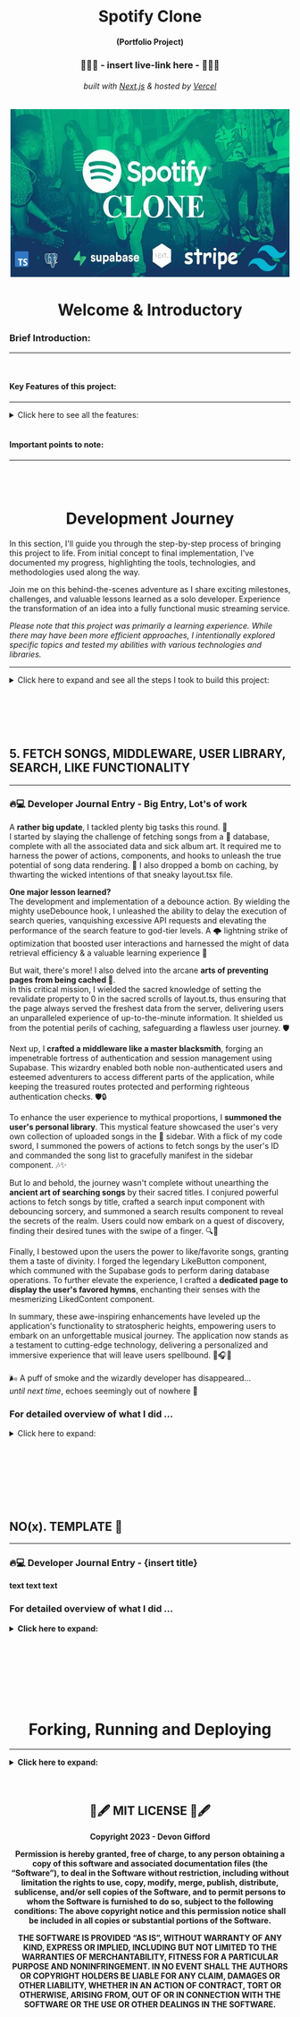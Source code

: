 <!-- Introduction Text -->
<div align="center">
    <h1>Spotify Clone</h1>
    <h4>(Portfolio Project)<h4>
    <h3> 🎯🎯🎯 - insert live-link here -  🎯🎯🎯 </h3>
        <h6>
            built with <a href="https://nextjs.org">Next.js</a> &
            hosted by <a href="https://vercel.com/">Vercel</a> 
        </h6>
</div>

<!-- Logo -->
<p align='center'>
    <img src="public/assets/.github/SpotifyClone.webp" alt="Demo" title="DemoImage" width="500" height="300">
</p>


<!-- Tech Used in this Project
<p align='center'>
    <a href="https://skillicons.dev">
        <img src="https://skillicons.dev/icons?i=ts,tailwind,nextjs,vercel,github,vscode" />
    </a>
</p>
<hr> -->


<!-- -------------------------------------------------------------------------- -->

<h1 align='center'> Welcome & Introductory </h1>

<!-- -------------------------------------------------------------------------- -->



### Brief Introduction:
<!-- -------------------------------------------------------------------------- -->
<hr/>

<!-- Welcome to my Ecommerce Project Repository, a portfolio project of mine!

This project serves as a personal learning experience, allowing me to test my abilities in seeing a project through from start to finish. Rather than replicating existing stores, the focus is on developing robust business logic and integrating various technologies.

My goal was to fully immerse myself in building an ecommerce application, exploring different topics and honing my implementation and integration skills. While efficiency could have been prioritized, the main objective was to gain comprehensive knowledge. -->
<br>



#### Key Features of this project:
<!-- -------------------------------------------------------------------------- -->
<hr>

<!-- Small container -->
<details>
<summary> Click here to see all the features: </summary>
<br/>


<div>
    <ul>
        <li> Song upload
        <li> Stripe integration
        <li> Tailwind design for sleek UI
        <li> Tailwind animations and transition effects
        <li> Full responsiveness for all devices
        <li> Credential authentication with Supabase
        <li> Github authentication integration
        <li> File and image upload using Supabase storage
        <li> Client form validation and handling using react-hook-form
        <li> Server error handling with react-toast
        <li> Play song audio
        <li> Favorites system
        <li> Playlists / Liked songs system
        <li> Advanced Player component
        <li> Stripe recurring payment integration
        <li> Using POST, GET, and DELETE routes in route handlers (app/api)
        <li> Fetch data with server React components by directly accessing the database (without api)
        <li> Handling relations between Server and Child components in a real-time environment
        <li> Cancelling Stripe subscriptions
    </ul> 
</div>

<!-- CLOSING DIV -->
</details>
<br/>


#### Important points to note:
<!-- -------------------------------------------------------------------------- -->
<hr>



<!-- <li> The project places less emphasis on creating visually stunning designs. Instead, it prioritizes building and refining business logic, implementing functionality, and exploring diverse technologies.
<br><br>
<li> The user interface and design maintain a minimalistic and functional approach, allowing a greater focus on learning and development.
<br><br>
<li> This project doesn't aim to create a real store with actual products. Instead, the focus is on building business logic and refining development skills, simulating real-world scenarios and mirroring professional work environments.
<br><br>
You can see all tickets created & closed here  :   <a href="https://github.com/DevonGifford/Ecommerce_Showcase/issues?q=is%3Aissue+is%3Aclosed">Closed Tickets ✅</a> -->

<br><br>



<!-- -------------------------------------------------------------------------- -->

<h1 align='center'> Development Journey</h1>

<!-- -------------------------------------------------------------------------- -->

In this section, I'll guide you through the step-by-step process of bringing this project to life. From initial concept to final implementation, I've documented my progress, highlighting the tools, technologies, and methodologies used along the way.

Join me on this behind-the-scenes adventure as I share exciting milestones, challenges, and valuable lessons learned as a solo developer. Experience the transformation of an idea into a fully functional music streaming service.

<em>Please note that this project was primarily a learning experience. While there may have been more efficient approaches, I intentionally explored specific topics and tested my abilities with various technologies and libraries.</em>
<br>
<hr>

<!-- -------------------------------------------------------------------------- -->
<!-- DEV JOURNEY CONTAINER OPEN -->
<details>
<summary>  Click here to expand and see all the steps I took to build this project: </summary>
<br/><br/>

<!-- -------------------------------------------------------------------------- -->




## 1. PROJECT SETUP & SCAFFOLDING
<!-- -------------------------------------------------------------------------- -->
<hr>

### 🔥💻 Developer Journal Entry - Project Setup 👷‍♂️

 I've been making great progress with the project setup, design, and code implementation. 🚀 <br>
 I set up Git like a pro and got Next.js fired up with all the necessary dependencies. 💪

I've been all about that <strong>mobile-first mindset</strong>, diving deep into the Spotify home page vibes to gather inspiration. 🎧 <br>
Identifying those key components and design elements to replicate has been a game-changer, keeping things smooth and steady. 🎯

<strong>Styling and design?</strong> <br>Already on another level! I've unleashed my creativity with tailwind-merge and reusable components. They're like secret weapons, making the code look sharp and clean, perfect to match Spotify's sleek aesthetics.🔥

<strong>One major lesson I've learned?</strong> <br>Mastering the art of server-side and client-side components. I've been blending them seamlessly, getting the best of both worlds. 🌐

Now that I've built this solid foundation, the Spotify clone project is ready to soar to new heights. 🚀 

That's a wrap on the initial phase of my developer journal for the Spotify clone project. Stay tuned for more exciting updates as I continue on this music streaming adventure. You don't want to miss it! ✌🔥
<em>🎵 EDM beats fades away into the distance...</em>

### For detailed overview of what I did ...


<!-- SECTION container open -->
<details>
<summary> Click here to expand: </summary>
<br>

### PROJECT SETUP
<hr/>

<details>
<summary> Click here to expand: </summary>
<br/><br/>


#### Git Repository Setup
- Created a new Git repository to track project changes.

#### Next.js Project Setup
- Set up a new Next.js project to build the Spotify clone.
- Initialized the project with necessary dependencies and scripts.

##### Boilerplate Code Removal
- Removed unnecessary boilerplate code generated by Next.js.

##### Troubleshooting Errors
- Troubleshooted and resolved errors related to missing modules:

    ```
    ❌Error:
    'next' is not recognized as an internal or external command

    🤔Cause:
    Next.js package is not installed globally or is not accessible from the current working directory.
    
    ✅SOLUTION:
    npm install next
    ```
  
    ```
    ❌Error: 
    Cannot find module 'autoprefixer'
    
    🤔Cause:  
    not accessible from the current working directory.

    ✅SOLUTION:
    npm install autoprefixer
    ```

    ```
    ❌Error: Cannot find module 'tailwindcss'

    🤔Cause:  
    dependency is not installed
    
    ✅SOLUTION:
    npm install tailwindcss
    
    Verify package is in package.json
    npm install autoprefixer --save

    ```

<!--  container closed -->
</details>
<br/>


### Project Design and Styling
<hr/>

<details>
<summary> Click here to expand: </summary>
<br/><br/>


#### Mobile-First Mindset
- Decided to develop the Spotify clone with a mobile-first approach to ensure optimal user experience across devices.

##### Spotify Home Page Analysis
- Analyzed the layout and design of the Spotify home page on both desktop and mobile views.
- Identified key components and visual elements to replicate in the clone.

##### Global CSS Setup
- Created a `globals.css` file to define global styles and replicate Spotify colors and fonts.

##### General Overlay Setup
- Updated the `layout.tsx` file to include a general overlay structure.
- Created a Sidebar component to be visible only on larger screens.
- Utilized the `tailwind-merge` library to achieve custom styling for the sidebar.
- Implemented the main content section with a dynamic sidebar and library component.

<!--  container closed -->
</details>
<br/>

### Code and Libraries
<hr/>

<details>
<summary> Click here to expand: </summary>
<br/><br/>


##### Technologies Used
- Utilized functional components for development.
- Leveraged `next/link` for client-side navigation.
- Employed `next/navigation` package for hooks like `usePathname` and `useRouter`.
- Utilized React library features such as `forwardRef` and `useMemo`.

##### Server and Client Components
- Implemented a mix of server-side and client-side components.
- Used `use client;` to differentiate between server and client rendering.

<!--  container closed -->
</details>
<br/><br/>


### Different Components created
<hr>
<!-- container open -->

<em>If you want a brief description of the different components I have created and what they do ... </em>

<details>
<summary> Click here to expand: </summary>
<br/><br/>

#### layout.tsx File

The `layout.tsx` file defines the root layout for the Spotify clone project. 
It imports the Google Fonts library (`next/font/google`) to set the font for the entire application. 
The `globals.css` file is also imported to apply global styles.

The `RootLayout` component is the main layout wrapper, which sets the document language to English (`en`). It applies the imported font class to the `body` element. The `Sidebar` component is rendered as a sidebar navigation container, and the `children` components are passed as its content.

This layout structure ensures consistent styling and provides a common structure for all pages in the Spotify clone project.

<br/>

#### page.tsx File

The `page.tsx` file represents the main page of the Spotify clone. It includes the `Header` component, which displays a welcome message and a list of recently liked songs. The file also contains a section for displaying the newest songs, which is currently commented out and not implemented.

<br/>

#### Sidebar Component

The `Sidebar` component renders the sidebar section of the Spotify clone, displaying navigation items and a library section. It provides easy navigation and access to the library for a seamless user experience.
<br/>

#### SidebarItem Component

The `SidebarItem` component represents an individual navigation item in the sidebar. It displays an icon and label, and provides a clickable link to navigate to a specific page. It also highlights the active item based on the current URL.
<br/>

#### Box Component

The `Box` component is a wrapper that provides a styled container for its children. It applies a background color, rounded corners, and adjusts its height to fit the content. Additional custom styling can be applied by providing a `className` prop.
<br/>

#### Button Component

The `Button` component renders a styled button element. It has various features such as customizable styles, support for different button types, and handling of disabled state. The button can be used for triggering actions or submitting forms.
<br/>

#### Header Component

The `Header` component represents the header section of the Spotify clone. It includes buttons for navigating back and forward, a home button, a search button, and login/sign-up buttons. The component adapts its rendering based on the screen size to provide a responsive user experience.
<br/>

#### ListItem Component

The `ListItem` component represents an individual item in the liked songs section of the Spotify clone. It displays an image, the name of the song, and a play button. Clicking on the component triggers a navigation to the specified `href`. The component also includes handling for user authentication in future updates.
<br/>

#### Library Component

The `Library` component represents the user's library in the Spotify clone. It displays a heading "Your Library" with a playlist icon. The component also includes a "plus" icon for adding new songs to the library. The list of songs will be dynamically rendered in the commented section that is currently not implemented.


<!--  container closed -->
</details>
<br/>




<!-- SECTION container closed -->
</details>
<br/><br/>
<!-- -------------------------------------------------------------------------- -->




## 2. SUPABASE & DATABASE SETUP & CREATING PROVIDERS
<hr>

### 🔥💻 Developer Journal Entry - Supabase & Database Setup 🚀

In this developer journal entry, I totally rocked the Supabase setup and nailed the configuration of the database for Stripe integration and song storage 🎵🔒. I am really impressed with how Supabase made the whole process user-friendly, what a difference good documentation does <em>(better than Firebase IMO 🤫)</em>. I got those public and private keys locked and loaded, ready for action 🔑.

But wait, there's more! I <strong>flexed my database skills</strong> by manually setting up the "liked_songs" and "songs" databases like a true database wizard ✨🎩. And of course, I had to add some extra 🔒RLS (Row-Level Security) policies to keep things secure and locked down. </br> To take it up another notch, I <strong>created buckets</strong> to store songs and images, and added rules and policies to ensure only the right types of files can enter the party 🎧📸. Security on point! 🛡️ <br/>
But hold up, there's a plot twist! I also <strong>whipped up some 🔥 types</strong> in the "types.ts" file using Supabase CLI. This brought a whole new level of type safety to the project, keeping everything solid and error-free 💪.

<strong>One major lesson I've learned?</strong> <br/> Hooks in Next.js! 🎣 I dived into the ocean of hooks and discovered their true potential. I unveiled the power of hooks by creating custom hooks like "useUser." These hooks opened up a world of possibilities and allowed me to harness the power of Supabase authentication and session management effortlessly. It was like wielding a magic wand in the realm of user-related data and authentication state! 🪄✨

I encapsulated user-related data and authentication state, granting the entire application access to the enchanting powers of the "useUser" hook. Brace yourself, Next.js, as I cast more custom hooks into this Spotify clone! 🪄🎣🎮🌟

In conclusion, this developer journal entry has taken us on a journey of Supabase setup, database magic, type sorcery, and provider mastery. We've built a rock-solid foundation for a secure and feature-packed application powered by Supabase. Apologies for all the fish/sea puns - power of custom hooks got me hooked. 🎣😅  

Stay tuned for the next thrilling chapter! 🚀🔒💪

### For detailed overview of what I did ...


<!-- -------------------------------------------------------------------------- -->
<!-- SECTION container open -->
<details>
<summary> Click here to expand: </summary>
<br>
<!-- -------------------------------------------------------------------------- -->

### Seting Up SuperBase and DataBase
<hr>
<!-- container open -->
<details>
<summary> Click here to expand: </summary>
<br>

#### created superbase account 
really impresse with this 
far more user friendly than firebase 

- got the public, private keys


#### setup database for stripe
- supabase has a greate feature to help you write a script to create the perfect database for stripe


#### setup database for songs
manually set up the database's for
- `liked_songs` 
- `songs`


#### created RLS policies for the databases

#### For the `song` database:
-  Enabled read access for all users
-  Enabled insert access for authenticated users only
  
```
CREATE POLICY "Enable insert for authenticated users only" ON "public"."songs"
AS PERMISSIVE FOR INSERT
TO authenticated

WITH CHECK (true)
```

#### For the `liked_songs` database:
- Enabled read access for all users

```
CREATE POLICY "Enable read access for all users" ON "public"."liked_songs"
AS PERMISSIVE FOR SELECT
TO public
USING (true)
```
- Enabled read access for all users
```
CREATE POLICY "policy_name"
ON public.liked_songs
FOR INSERT 
TO authenticated 
WITH CHECK (true);
```
- Enable delete for users based on user_id
```
CREATE POLICY "policy_name"
ON public.liked_songs
FOR DELETE USING (
  auth.uid() = user_id
);
```


#### created buckets to store songs & images
- creating rules to restrict to only certain type of files
- creating policies to protect the buckets


#### Creating types for SupaBase

[Generating types using Supabase CLI documentation](https://supabase.com/docs/guides/api/rest/generating-types)


```npm i supabase@">=1.8.1" --save-dev```

- generating a login key

- loggin in via CLI

- Then running the following to generate `types_db.ts` 

```
npx supabase gen types typescript --project-id INSERT_PROJ_ID_HERE --schema public > types_db.ts
```

This created a `typed_db.ts` file in the project and that will help alot with type saftey 



<!-- container closed -->
</details>
<br/><br/>




### Creating Providers for Auth & SupaBase
<hr>
<!-- container open -->
<details>
<summary> Click here to expand: </summary>
<br>

#### created Supabase Provider

-  created providers folder, this will come in handy later for variouse reasons
-  created `SupabaseProvider.tsx`

Documentation: 

[createClientComponentClient](https://supabase.com/docs/guides/auth/auth-helpers/nextjs)

```
configures Supabase Auth to store the user's session in a cookie, rather than localStorage. This makes it available across the client and server of the App Router - Client Components, Server Components, Server Actions, Route Handlers and Middleware. The session is automatically sent along with any requests to Supabase.
```

[SessionContextProvider](https://supabase.com/docs/guides/auth/auth-helpers/nextjs-pages)

```
This submodule provides convenience helpers for implementing user authentication in Next.js applications using the pages directory.
```

The SupabaseProvider.tsx component is responsible for setting up the Supabase client and providing it to the application. It uses the createClientComponentClient function from the @supabase/auth-helpers-nextjs package to create the Supabase client instance. The component wraps the application's children with the SessionContextProvider from the @supabase/auth-helpers-react package, passing the Supabase client as a prop. This allows the application to access the Supabase client and manage user authentication and session state throughout the application.

#### created types.tsx 

To assist with the useUser hooks I am going to create a type file, called `types.ts` in the root of the application 

The types.tsx file contains a collection of TypeScript interfaces that define the data structures used in the project. These interfaces represent various entities such as songs, products, prices, customers, user details, product with price, and subscriptions. They provide a structured way to define and work with these data types, making it easier to handle and manage data throughout the application. The file serves as a central location for defining and importing these interfaces, ensuring consistent and type-safe data usage across the project.

##### in the layout.tsx

Now we can wrap the `<Sidebar>` & `{children}` with the newly created `SupaBaseProvider`

This is how we give our application access to client-superbase


#### Created useUser Hook

- created hooks folder, I will have to create many hooks 
- created `useUser.tsx`

The `useUser.tsx` file contains a custom hook (`useUser`) and a context provider `MyUserContextProvider` for managing user-related data and authentication state.

The `MyUserContextProvider` component sets up the user context using the `createContext` function from React. 

It retrieves the user session, loading status, and Supabase client using the `useSessionContext` and `useSupaUser` hooks from the `@supabase/auth-helpers-react package`.
It also defines state variables for user details and subscription information.

The component uses `useEffect` to fetch the user details and subscription data from the Supabase database. It makes use of the Supabase client to perform the necessary queries and updates the corresponding state variables accordingly.

The useUser hook allows components to access the user context and retrieve the user-related data. It throws an error if used outside the `MyUserContextProvider` context.

Overall, these components provide a convenient way to manage user authentication and retrieve user details and subscription information in a Supabase-powered application.

#### Created userProvider

- created in the providers folder
- used this in the `layout.tsx` and wrapped around the `<Sidebar>` & `{children}`

The purpose of the `UserProvider` component is to provide the user context to its child components, allowing them to access user-related data and authentication state through the useUser hook.<br>
By using the `UserProvider` component in the application's component hierarchy (`layout.tsx`), the child components can benefit from the user context and utilize the user-related functionality provided by the useUser hook.

The UserProvider.tsx file exports a component called `UserProvider` that wraps the `MyUserContextProvider` from the useUser hook. It sets up the user context and provides it to the child components.<br>
The `UserProvider` component takes in a children prop, which represents the child components that will be wrapped within the user context. It renders the `MyUserContextProvider` component and passes the children prop as its children.

<!-- container closed -->
</details>
<br/><br/>

<!-- -------------------------------------------------------------------------- -->
<!-- SECTION container closed -->
</details>
<br/><br/>
<!-- -------------------------------------------------------------------------- -->



## 3. AUTHENTICATION MODAL & FUNCTIONALITY
<hr>

### 🔥💻 Developer Journal Entry - Authentication modal & Functionality 

In this epic developer journal entry, I unleashed a plethora of new features, taking this project to new heights of user delight! 🚀💥

First and foremost, I dropped a 🔥 <strong>authentication modal functionality bomb</strong>, empowering users to effortlessly log in, log out, create accounts, reset passwords, and even receive magical links for instant access.
This turbocharges the user experience and fortifies the app's security like a fortress! 🔒🏰
<br>
To supercharge the authentication process, I harnessed the power of Supabase and its stunning authentication UI, enabling users to sign in with a single click using their GitHub credentials! 
<br>
Talk about <strong>seamless user registration</strong> and <strong>rock-solid trustworthiness!</strong> ⚡💪

Not stopping there, I summoned the mystical powers of Radix UI components, infusing the Spotify clone with an otherworldly interface that's both visually <strong>stunning and effortlessly accessible</strong>. With Radix UI's flexible and modular components, I molded a design system that's as adaptable as a shape-shifting ninja, ready to conquer any design challenge that comes its way! 🐱‍👤✨

But wait, there's more! I harnessed the enchanting spells of the react-hot-toast library, conjuring up mesmerizing and customizable notifications. With these sublime toast notifications, I'm able to deliver important messages to users with style and grace, like a magical messenger from the digital realms! 🧙‍♂️🌟

In conclusion, these new features have transformed the Spotify clone into an absolute legend of an application! The authentication modal, Supabase integration, Radix UI components, and toast notifications have combined forces to create an unrivaled user experience that will leave users in awe and begging for an encore! 🎶🔥 

With these mystical enhancements, the Spotify clone is now primed to deliver an epic music streaming experience that will rock users' worlds like a legendary stadium concert! 🎸🔥

### For detailed overview of what I did ...

<!-- -------------------------------------------------------------------------- -->
<!-- SECTION container open -->
<details>
<summary> Click here to expand: </summary>
<br>
<!-- -------------------------------------------------------------------------- -->



### Goals accomplished:
<hr>
<!-- container open -->
<details>
<summary> Click here to expand: </summary>
<br>

During this development phase, I successfully implemented the following user authentication functionalities:

- Login and logout capabilities
- Account creation
- Password reset functionality
- Magic link sending feature

<!-- container closed -->
</details>
<br/><br/>

### Deatailed look at all the steps I took: 
<hr>
<!-- container open -->
<details>
<summary> Click here to expand: </summary>
<br>

#### 1.  Creating `ModalProvider` Skeleton

<!-- container open -->
<details>
<summary> Click here to expand: </summary>
<br>

    1.  using the `"use cilent;"`
    2.  using a useEffect trick so that we dont have rehydration issues in server components  
    3.  placing above `<Sidebar>` & `{children}` - selfclosing 

<!-- small section closed -->
</details>
<br/><br/>

#### 2.  Creating `Modal.tsx` component using Radix-ui Library 

<!-- container open -->
<details>
<summary> Click here to expand: </summary>
<br>
   
<strong>What is radix?</strong>

[Radix](https://www.radix-ui.com/)
>An open-source UI component library for building high-quality, accessible design systems and web apps.<br>Low-level UI component library with a focus on accessibility, customization and developer experience. You can use these components either as the base layer of your design system, or adopt them incrementally. <br>Each primitive can be installed individually so you can adopt them incrementally.

1.  created the skeleton

2.  In this project, specifcally the newly created `Modal.tsx` I will be using:

    ```npm install @radix-ui/react-dialog```
    and importing everything using 
    ```import * as Dialog from "@radix-ui/react-dialog"```

3.  I defined the interface for the ModalProps, specifying the prop types required for the Modal component.

4.  I created the Modal functional component, accepting the props passed to it

5.  Inside the component, I wrapped the content with the `Dialog.Root` component, providing the open and onOpenChange props to control the visibility of the modal.

6.  Within the `Dialog.Root`, I used `Dialog.Portal` to render the modal content as a sibling of the root of the React tree, ensuring it overlayed the other elements.

7.  I structured the modal content using `Dialog.Content`,` Dialog.Title`, `Dialog.Description`, and any additional child components passed to the Modal component.

8.  I added the close button using `Dialog.Close` and a button element, providing the necessary styles and an aria-label for accessibility

9. Obviously in the `ModalProvider` I am using some dummy information 
    ```
    <Modal
      title="Test Modal"    
      description='Test Description'
      isOpen
      onChange={() => {}}
    >
        This is where the children will be rendered
    </Modal>
    ```

<!-- small section closed -->
</details>
<br/><br/>

#### 3.  Creating new `useAuthModal.ts` hook with Zustand library 

<!-- container open -->
<details>
<summary> Click here to expand: </summary>
<br>

<strong>What is zustand?</strong>

[Zustand](https://docs.pmnd.rs/zustand/getting-started/introduction)
>A small, fast, and scalable bearbones state management solution. Zustand has a comfy API based on hooks. It isn't boilerplatey or opinionated, but has enough convention to be explicit and flux-like.<br><br>Zustand is perfect for this little project, obviously the real spotfiy uses Redux however I have already spent a fair amount of time using redux and would like to learn about this super light weight state management tool. <br><br>  Beyond that reason Zustand is great for; Simplicity and Ease of Use, Performance & Bundle size, Simpler to setup and configure.

leveraged Zustand to create a custom store for managing the state of the AuthModal component. The store effectively handled the modal's visibility and provided functions to control its opening and closing. By exporting the `useAuthModal` hook, other components could effortlessly tap into the store's state and actions.

1.  I imported the create function from the zustand library. This allowed me to create a custom store with state and actions.
```
npm i zustand
```

1.  Created the `interface AuthModalStore` to shape the state of the store. It included a boolean property isOpen to track the visibility of the modal and two functions `onOpen` and `onClose` to control its opening and closing.

2.  I used the `create` function to create the `useAuthModal` hook. 
Within the callback function passed to create, I defined the initial state and actions for the store. 
Set the initial value of isOpen to false and implemented the onOpen and onClose functions to update the state accordingly.

3.  Lastly, I exported the `useAuthModal` hook, allowing other components to import and utilize it to access the state and actions defined in the store.

4.  Finally updated the `ModalProvider`, where I was using dummy data and replaced it with this new `useAuthModal`

5.  Now that the skeleton is complete, we can add some actual funcitonality, first I installed the relvant packages to link to my supabase 
    1. ```npm i @supabase/auth-ui-react```
    2. ```npm i @supabase/auth-ui-shared```

6.  Following the [supabase documentation](https://supabase.com/docs) I created some constants:

    ```
    const router = useRouter();
    const { session } = useSessionContext();
    const supabaseClient = useSupabaseClient();
    ```ts
    - obviously have the relevant imports for functionality 
    - now I can create the supabase `<auth>`

7. Created and styled the supabase auth
   - imported the relevant requirements
    ```ts
    import { Auth } from "@supabase/auth-ui-react";
    import { ThemeSupa } from "@supabase/auth-ui-shared";
    ```
    - in my render I added the `<Auth>` with some styling
    ```ts
    <Auth
    supabaseClient={supabaseClient}
    providers={['github']}
    magicLink={true}
    appearance={{
    theme: ThemeSupa,
    variables: {
        default: {
        colors: {
            brand: '#404040',
            brandAccent: '#22c55e'
        }
        }
    }
    }}
    theme="dark"
/>
    ```

8.  Importing the `AuthModal` file and 
    -  imported the const and deconstructed the `onClose` & `onOpen`
    -  also added the `onChange` function, as a skeleton for now...
    ```ts
    const {onClose, isOpen} =  useAuthModal();
    const onChange = (open: boolean) => {
        if (!open) {
            onClose();
        }
    }
    ```
    - updated the `<Auth>` to use the above...


9.  Adding functionality to the `header` componenet, to open the log-in and sign-up pages
    -  importing the relavant files
    ```ts
    const authModal = useAuthModal();
    ```
    - updating the buttons onClick to open ie -> `onClick={authModal.onOpen}`
    
10.  Adding a useEffect ot the `AuthModal` to handle the closing of the Modal once the user successfully signs-in or signs-up 
    ```ts
      useEffect(() => {
        if (session) {
        router.refresh();
        onClose();
        }
    }, [session, router, onClose]);
    ```
    - TESTING THE SIGN UP AND IT WORKS (email and password)

<!-- small section closed -->
</details>
<br/><br/>


#### 4.  Setting up GitHub Authentication - quick sign in 

<!-- container open -->
<details>
<summary> Click here to expand: </summary>
<br>

1.  Setting up GitHub OAuth 
    1.  in profile -> settings -> developer settings -> OAuth
    2.  adding localhost
    3.  getting the public and secret key
    4.  REMEMBER TO ADD LIVE SITE HERE FUTURE DEVON
   
2. Linking the GitHub OAuth to our SupaBase
   1. in profile -> settings -> authentication -> profiles ...
   2. add the public and secret key

3. Testing and it works 😁

Please future Devon don't forget to add the livesite URL to our github OAUTH 😜

<!-- small section closed -->
</details>
<br/><br/>


#### 5.  Updating header to render differently depending on sign-in status   

<!-- container open -->
<details>
<summary> Click here to expand: </summary>
<br>

1.  Updating the header with the following constants and relevant imports 
    ```ts
    const supabaseClient = useSupabaseClient();
    const { user } = useUser();
    ```

2.  Creating a handler for the Logout 
    ```ts
    const handleLogout = async () => {
    const { error } = await supabaseCllient.auth.signOut();
    //TODO: Reset any playing songs - once user signs out - songs should stop playing
    router.refresh();

    if (error) {
        console.log(error);
        
    }
    ```

3.  Updating the render to use a ternary to render according to `user`
    1.  created buttons and styled them, to render if the user is logged-in

4.  Testing and it works !

<!-- small section closed -->
</details>
<br/><br/>


#### 6.  Creating Beautiful notifcations with Hot Toast

<!-- container open -->
<details>
<summary> Click here to expand: </summary>
<br>

<strong>What is Hot-Toast?</strong>

[HOT-TOAST](https://react-hot-toast.com/docs)
>A library that provides a simple and customizable toast notification system for React applications. It allows developers to display temporary messages or notifications to users in a visually appealing and non-intrusive manner.<br/><br/> Some benefits of using react-hot-toast include its lightweight size, ease of use, and the ability to customize the appearance and behavior of the toast notifications. <br/><br/>It also provides convenient features like stacking multiple toasts, controlling their duration, and handling various types of notifications, making it a powerful tool for enhancing the user experience in React applications.


1. First I created the `ToasterProvider.tsx`:
   1. I imported the necessary dependencies, including the Toaster component from the react-hot-toast library.

   2. Inside the component, I defined the ToasterProvider function.
   
   3. Within the function, I returned the Toaster component and passed the toastOptions prop to customize the appearance of the toast messages.
   
   4. The toastOptions prop allowed me to set the background color to #333 and the text color to #fff.
   
   5. Finally, I exported the ToasterProvider component so that it can be used throughout the application to provide toast notifications with the defined styling.

2. Adding the `<ToasterProvider />` to the `layout.tsx`
   
3. Back in the `Header`  component 
   ```ts
   import { toast } from "react-hot-toast";
   ```
   -  In the logout handler amending the error message to use toats instead 
    ```ts
    toast.error(error.message);
    ```
<!-- small section closed -->
</details>
<br/><br/>



<!-- container closed -->
</details>
<br/><br/>

### Libraries added  
<hr>
<!-- container open -->
<details>
<summary> Click here to expand: </summary>
<br>

<strong>What is Hot-Toast?</strong>

[HOT-TOAST](https://react-hot-toast.com/docs)
>A library that provides a simple and customizable toast notification system for React applications. It allows developers to display temporary messages or notifications to users in a visually appealing and non-intrusive manner.<br/><br/> Some benefits of using react-hot-toast include its lightweight size, ease of use, and the ability to customize the appearance and behavior of the toast notifications. <br/><br/>It also provides convenient features like stacking multiple toasts, controlling their duration, and handling various types of notifications, making it a powerful tool for enhancing the user experience in React applications.

<br/><br/>

<strong>What is zustand?</strong>

[Zustand](https://docs.pmnd.rs/zustand/getting-started/introduction)
>A small, fast, and scalable bearbones state management solution. Zustand has a comfy API based on hooks. It isn't boilerplatey or opinionated, but has enough convention to be explicit and flux-like.<br><br>Zustand is perfect for this little project, obviously the real spotfiy uses Redux however I have already spent a fair amount of time using redux and would like to learn about this super light weight state management tool. <br><br>  Beyond that reason Zustand is great for; Simplicity and Ease of Use, Performance & Bundle size, Simpler to setup and configure.

<br/><br/>

<strong>What is radix?</strong>

[Radix](https://www.radix-ui.com/)
>An open-source UI component library for building high-quality, accessible design systems and web apps.<br>Low-level UI component library with a focus on accessibility, customization and developer experience. You can use these components either as the base layer of your design system, or adopt them incrementally. <br>Each primitive can be installed individually so you can adopt them incrementally.



<!-- container closed -->
</details>
<br/><br/>



<!-- -------------------------------------------------------------------------- -->
<!-- SECTION container closed -->
</details>
<br/><br/>
<!-- -------------------------------------------------------------------------- -->

## 4. UPLOAD MODAL & FUNCTIONALITY
<hr>

### 🔥💻 Developer Journal Entry - Upload modal & Functionality

I accomplished some essential goals that took this project to the next level! 💥

First, I created a mind-blowing modal for uploading songs to Supabase storage and syncing it with our database. 🎵 This feature delivers an out-of-this-world user experience, providing a slick and intuitive way for users to share their musical creations and elevate our app's vibe. 🎶📤

To <strong>safeguard the precious data</strong>, I implemented 🔒 authentication checks that are tighter than a drumbeat. Only the chosen ones with valid credentials can access the upload functionality, ensuring top-notch data security and keeping those sneaky trolls out! 🙅‍♂️🔐
<br>
With the power of the rad react-hook-form library, I transformed the mundane task of form handling into a hyper-efficient process. 💪✨ Our users now enjoy seamless form validation and submission, creating a <strong>smooth and error-free experience</strong>. No more facepalms! 🙌🎯

The feedback game is looking great with those sizzling-hot toast notifications. 🍞🔥 Users get <strong>instant visual cues</strong> on their actions, it's all about providing that smooth flow and keeping everyone in sync! 📢💃
<br>
And let's not forget the <strong>eye-catching aesthetics!</strong> 😎🎨 By harnessing the magic of Tailwind CSS classes with the help of tailwind-merge, I styled and customized our Input component like a true design maestro. 🎨✨🎛️

This journey pushed my skills to new heights, honing my problem-solving prowess and deepening my understanding of database management on the front-end.  I'm stoked about the progress made and excited to continue...🚀💪



### For detailed overview of what I did ...

<!-- -------------------------------------------------------------------------- -->
<!-- SECTION container open -->
<details>
<summary> Click here to expand: </summary>
<br>
<!-- -------------------------------------------------------------------------- -->



### Goals Accomplished 
<hr>
<!-- container open -->
<details>
<summary> Click here to expand: </summary>
<br>

1. <strong>Created a modal for uploading songs to Supabase storage and creating a new record in the database.</strong>
   - Enhanced user experience by providing a convenient and intuitive way to upload songs, enriching the application's content and functionality.
<br/><br/>
2. <strong>Protected the upload modal on the frontend by checking authentication before granting permission to upload.</strong>
   - Ensured that only authenticated users could access the upload functionality, maintaining data security and preventing unauthorized use of the feature.
<br/><br/>
3. <strong>Implemented form handling, validation, and submission using react-hook-form.
   - Streamlined the form management</strong> process, enhanced data validation, and provided a smoother and more interactive user experience when submitting song details.
<br/><br/>
4. <strong>Integrated toast notifications using react-hot-toast for displaying success and error messages.</strong>
   - Improved user feedback by visually notifying users about the outcome of form submissions, enhancing the overall user experience and providing a clear understanding of the upload process.
<br/><br/>
5. <strong>Utilized Tailwind CSS classes with the help of tailwind-merge to style and customize the Input component.</strong>
   - Enabled consistent and visually appealing styling of input elements, enhancing the overall aesthetics and user interface of the application.

<!-- container closed -->
</details>
<br/><br/>




### Deatailed look at all the steps I took:
<hr>
<!-- container open -->
<details>
<summary> Click here to expand: </summary>
<br>




####  updating the  `library.tsx`
<hr>
<!-- step open -->
<details>
<summary> Click here to expand: </summary>
<br>
```ts
import useAuthModal from "@/hooks/useAuthModal";
import { useUser } from "@/hooks/useUser";
```

create const for the new imports


creading onclick handler 
    -  if user not signed in - open the sign-in page



<!-- step closed -->
</details>
<br/><br/>

#### created `@/hooks/useUploadModal.ts`
<hr>

<!-- step open -->
<details>
<summary> Click here to expand: </summary>
<br>

 - I imported the create function from the zustand library to create a custom store for managing the state of the UploadModal component.

 - I defined the UploadModalStore interface to shape the state of the store, including a boolean property isOpen to track the visibility of the modal, and two functions onOpen and onClose to control its opening and closing.

 - I used the create function to create the useUploadModal hook. Within the callback function passed to create, I defined the initial state and actions for the store. I set the initial value of isOpen to false and implemented the onOpen and onClose functions to update the state accordingly.

 - Finally, I exported the useUploadModal hook, allowing other components to import and utilize it to access the state and actions defined in the store.

Followed by importing and defining this new hook in the library.tsx
```ts
const uploadModal = useUploadModal();
```

adding a return to the onclick handler 
```ts
return uploadModal.onOpen();
```

<!-- step closed -->
</details>
<br/><br/>


#### created `UploadModal.tsx` the components 
<hr>

<!-- step open -->
<details>
<summary> Click here to expand: </summary>
<br>

>responsible for rendering a modal with a form for uploading a song. It leverages the useUploadModal hook to control the modal's visibility and integrates with the react-hook-form library for form management and validation.

- using dummy info for development and skeleton ...

- adding this new `UploadModal` to the `ModalProvider`

    1. I imported the necessary dependencies, including the useState hook from React and the useForm and SubmitHandler types from the react-hook-form library. I also imported the useUploadModal hook that I created earlier.

    2. Inside the UploadModal component, I initialized the isLoading state variable using the useState hook to track the loading state of the form.

    3. I used the useUploadModal hook to access the uploadModal object, which contains the state and actions for controlling the visibility of the modal.

    4. I set up the form using the useForm hook, providing the defaultValues for the form fields.

    5. I defined the onChange function, which is triggered when the modal is closed. It resets the form using the reset function from react-hook-form and calls the onClose action from the uploadModal object to close the modal.

    6. I defined the onSubmit function, which is triggered when the form is submitted. Inside this function, I can implement the logic to upload the form data to Supabase or perform any other necessary actions.

    7. I returned the JSX code, wrapping the form inside the Modal component. I passed the necessary props, such as the title, description, isOpen state, and the onChange function.

    8. Inside the form, I added form fields using the Input component (assuming it is imported) and registered them with the register function from react-hook-form. I also added any necessary validation rules.



##### to set up the form 
<hr>

installing packages: 
```shell
npm i react-hook-form
npm i uniqid
npm install -D @types/uniqid
```

created:
```ts
    const {
        register,
        handleSubmit,
        reset,
      } = useForm<FieldValues>({
        defaultValues: {
          author: '',
          title: '',
          song: null,
          image: null,
        }
      });
```

-  now can use the `reset()` in the onChange handler too

<!-- step closed -->
</details>
<br/><br/>

#### created the `Input.tsx` file
<hr>

<!-- step open -->
<details>
<summary> Click here to expand: </summary>
<br>

>a reusable input element that applies styling based on Tailwind CSS classes. It accepts various props to configure the input's type, disabled state, and other HTML attributes. The forwardRef function allows the component to work seamlessly with React's ref system, enabling proper interaction with the underlying input element.


 1. I imported the necessary dependencies, including the forwardRef function from React, and the twMerge utility function from the tailwind-merge library.

 2. I defined the InputProps interface, which extends the React.InputHTMLAttributes<HTMLInputElement> interface to inherit the props of the HTML input element.

 3. I created the Input component using the forwardRef function. This allows the component to receive a ref as a prop and forward it to the underlying input element.

 4. Inside the Input component, I deconstructed the props to extract the className, type, and disabled props. I also included the spread operator ...props to pass any additional props to the input element.

 5. I returned the JSX code, rendering the input element. I set the type attribute to the provided type prop value and applied the CSS classes using the twMerge utility function. The CSS classes define the styling for the input element, including its width, background color, border, padding, and text appearance. Additionally, I included conditional classes based on the disabled prop value to adjust the styling for disabled inputs.

 6. I set the disabled attribute of the input element to the provided disabled prop value, and passed the ref to the input element using the ref prop.

 7. I added the displayName property to the Input component, which sets the display name for the component in React DevTools.

 8. I exported the Input component as the default export of the module, making it available for use in other components.


<!-- step closed -->
</details>
<br/><br/>

#### Updating the `UploadModal.tsx`
<hr>

<!-- step open -->
<details>
<summary> Click here to expand: </summary>
<br>

##### 1.  Importing the required dependencies and custom hooks:

- Imported useState from "react" for managing loading state.
- Imported useForm and SubmitHandler from "react-hook-form" for form handling.
- Imported custom hooks useUploadModal from "@/hooks/useUploadModal".
- Imported other necessary components like Modal, Input, and Button.

##### 2.  Defining and initializing variables and hooks:

- Declared isLoading state variable using useState to track loading state.
- Initialized uploadModal using the useUploadModal hook.
- Extracted supabaseClient and user using useSupabaseClient and useUser custom hooks respectively.
- Set up form handling using useForm, including defining default form values and registering form fields.

##### 3.  Implementing event handlers:

- Defined the onChange function to handle the modal's open/close state change.
- Reset the form and close the modal when it is closed.

##### 4. Implementing form submission:

- Defined the onSubmit function as an async function to handle form submission.
- Extracted the image and song files from the form values.
- Uploaded the image and song files to the respective Supabase storage buckets using supabaseClient.storage.upload.
- Handled errors during file upload.
- Inserted a new record into the "songs" table in the database using supabaseClient.from("songs").insert.
- Handled any errors during the database insertion.
- Refreshed the router, reset the form, closed the modal, and displayed success or error toasts based on the outcome.

##### 5.  Rendering the component:

- Rendered the Modal component with appropriate props for title, description, open state, and onChange event.
- Wrapped the form inside the Modal component.
- Rendered Input components for song title, artist name, and file selection.
- Rendered a Button component for submitting the form.
- Disabled the form elements and button based on the loading state.


<!-- step closed -->
</details>
<br/><br/>



<!-- container closed -->
</details>
<br/><br/>






### Libraries added
<hr>
<!-- container open -->
<details>
<summary> Click here to expand: </summary>
<br>

##### react-hook-form:

[Documentation](https://react-hook-form.com/)

Purpose: A library for managing forms in React.
Contribution: It provides form validation, input tracking, and submission handling, making it easier to manage and validate form data in the UploadModal component.

##### uniqid:

[Documentation](https://www.npmjs.com/package/uniqid)

Purpose: A library for generating unique IDs.
Contribution: It generates unique IDs that can be used to ensure unique file names when uploading images and songs to Supabase storage, preventing conflicts and ensuring data integrity.
@supabase/auth-helpers-react:

Purpose: A library for authentication and authorization with Supabase.
Contribution: It provides a simplified way to authenticate users, retrieve user information, and manage user sessions, which is essential for securing the UploadModal component and interacting with Supabase services.



<!-- container closed -->
</details>
<br/><br/>



<!-- -------------------------------------------------------------------------- -->
<!-- SECTION container closed -->
</details>
<br/><br/>
<!-- -------------------------------------------------------------------------- -->







<!-- -------------------------------------------------------------------------- -->
<!-- DEV JOURNEY CONTAINER CLOSED -->
</details>
<!-- -------------------------------------------------------------------------- -->

<br/><br/><br/><br/>







## 5. FETCH SONGS, MIDDLEWARE, USER LIBRARY, SEARCH, LIKE FUNCTIONALITY
<hr>

### 🔥💻 Developer Journal Entry - Big Entry, Lot's of work

A <strong>rather big update</strong>, I tackled plenty big tasks this round. 💪 <br>  I started by slaying the challenge of fetching songs from a 🚀 database, complete with all the associated data and sick album art. It required me to harness the power of actions, components, and hooks to unleash the true potential of song data rendering. 🎵 I also dropped a bomb on caching, by thwarting the wicked intentions of that sneaky layout.tsx file.

<strong>One major lesson learned?</strong> <br> 
The development and implementation of a debounce action. By wielding the mighty useDebounce hook, I unleashed the ability to delay the execution of search queries, vanquishing excessive API requests and elevating the performance of the search feature to god-tier levels. A 🌩️ lightning strike of optimization that boosted user interactions and harnessed the might of data retrieval efficiency & a valuable learning experience 💯

But wait, there's more! I also delved into the arcane <strong>arts of preventing pages from being cached 🧠</strong>. <br>
In this critical mission, I wielded the sacred knowledge of setting the revalidate property to 0 in the sacred scrolls of layout.ts, thus ensuring that the page always served the freshest data from the server, delivering users an unparalleled experience of up-to-the-minute information. It shielded us from the potential perils of caching, safeguarding a flawless user journey. 🛡️

Next up, I <strong>crafted a middleware like a master blacksmith</strong>, forging an impenetrable fortress of authentication and session management using Supabase. This wizardry enabled both noble non-authenticated users and esteemed adventurers to access different parts of the application, while keeping the treasured routes protected and performing righteous authentication checks. 🛡️🔒

To enhance the user experience to mythical proportions, I <strong>summoned the user's personal library</strong>. This mystical feature showcased the user's very own collection of uploaded songs in the 🔮 sidebar. With a flick of my code sword, I summoned the powers of actions to fetch songs by the user's ID and commanded the song list to gracefully manifest in the sidebar component. 🎶✨

But lo and behold, the journey wasn't complete without unearthing the <strong>ancient art of searching songs</strong> by their sacred titles. I conjured powerful actions to fetch songs by title, crafted a search input component with debouncing sorcery, and summoned a search results component to reveal the secrets of the realm. Users could now embark on a quest of discovery, finding their desired tunes with the swipe of a finger. 🔍🔮

Finally, I bestowed upon the users the power to like/favorite songs, granting them a taste of divinity. I forged the legendary LikeButton component, which communed with the Supabase gods to perform daring database operations. To further elevate the experience, I crafted a <strong>dedicated page to display the user's favored hymns</strong>, enchanting their senses with the mesmerizing LikedContent component.

In summary, these awe-inspiring enhancements have leveled up the application's functionality to stratospheric heights, empowering users to embark on an unforgettable musical journey. The application now stands as a testament to cutting-edge technology, delivering a personalized and immersive experience that will leave users spellbound. 🚀🎧✨
<br><br>🌬️ A puff of smoke and the wizardly developer has disappeared... <br/> *until next time*, echoes seemingly out of nowhere 👀

 
### For detailed overview of what I did ...

<!-- -------------------------------------------------------------------------- -->
<!-- ENTIRE container open -->
<details>
<summary> Click here to expand: </summary>
<br>
<!-- -------------------------------------------------------------------------- -->

### <strong>`Steps to Fetch all Song's (with associated data and images)`<strong>
<hr>
<!-- -------------------------------------------------------------------------- -->
<!-- SECTION container open -->
<details>
<summary> Click here to expand: </summary>
<br>
<!-- -------------------------------------------------------------------------- -->

>Firstly I should note that I have already added some songs to the database along with corresponding images


#### Prevent `layout.tsx` from ever being cached 

<hr>
<!-- container open -->
<details>
<summary> Click here to expand: </summary>
<br>

```ts
export const revalidate = 0;
```

<!-- container closed -->
</details>
<br/><br/>


#### Create action that will load songs in server component

<hr>
<!-- container open -->
<details>
<summary> Click here to expand: </summary>
<br>

-  creating action folder with `actions.ts`

1. Created a new file called `actions.ts` in the `actions` folder to handle fetching songs from Supabase.

2. Implemented an asynchronous function named `getSongs` that returns a `Promise` of an array of `Song` objects. This function uses the `createServerComponentClient` function from `@supabase/auth-helpers-nextjs` and `cookies` from `next/headers` to create a Supabase client instance with proper authentication.

3. Executed a query inside the `getSongs` function to retrieve all songs from the `songs` table in Supabase. The query used the `from` and `select` methods to specify the table and retrieve all columns, and the `order` method to sort the songs based on the `created_at` column in descending order.

4. Exported the `getSongs` function as the default export of the module, allowing other parts of the application to fetch songs from Supabase.


Finally added this action to the home `layout.tsx` page, as well as made it asynchronous
```ts
export default async function Home() {
  
  const songs = await getSongs();
```

and then render it on the page
```ts
<PageContent songs={songs} />
```

<!-- container closed -->
</details>
<br/><br/>

#### Creating `PageContent.tsx` Component 
<hr>
<!-- container open -->
<details>
<summary> Click here to expand: </summary>
<br>

- creating a component file in the (site folder)
- creating file 

1. Defined the `PageContent` component as a functional component that receives `songs` as a prop. Imported the `Song` type from `@/types` to ensure type safety.

2. Implemented conditional rendering logic inside the component. Checked if the `songs` list is empty, and if so, displayed a message indicating that no songs are available.

3. Rendered the `songs` list using the `map` function. 
- Created a `SongItem` component for each item in the `songs` array, 
- passing the necessary props such as `onClick` and `data`.

4. Styled the component using a CSS grid with responsive column counts to ensure optimal display across different screen sizes.

5. Exported the `PageContent` component as the default export of the module, making it available for use in other parts of the application.

<!-- container closed -->
</details>
<br/><br/>

#### Creating a `SongItem.tsx` Component 
<hr>
<!-- container open -->
<details>
<summary> Click here to expand: </summary>
<br>

- creating in the normal component folder 
- shaping out the skeleton 
- realised I will need to create a hook to load the image first....

<!-- container closed -->
</details>
<br/><br/>

#### Creating `useLoadImage.tsx` hook 
<hr>
<!-- container open -->
<details>
<summary> Click here to expand: </summary>
<br>

1.  Defined the `useLoadImage` custom hook, which takes a `song` object as a parameter. Inside the hook, accessed the Supabase client using the `useSupabaseClient` hook.

2. Implemented logic to check if the `song` object exists. If not, returned `null`.

3. Used the Supabase client to fetch the public URL of the image associated with the `song` from the `images` storage bucket.

4. Returned the public URL of the image from the custom hook.

5. Exported the `useLoadImage` custom hook as the default export of the module, making it available for use in other parts of the application.

<!-- container closed -->
</details>
<br/><br/>

#### Finishing `SongItem.tsx` Component

<hr>
<!-- container open -->
<details>
<summary> Click here to expand: </summary>
<br>

1. Created the `SongItem.tsx` file to define the `SongItem` component responsible for rendering a single song item.

2. Implemented the `useLoadImage` hook to retrieve the image path for the song and assigned it to the `imagePath` variable.

3. Rendered a container div with appropriate CSS classes to display the song item. Within the container, rendered the image, song title, and author using the retrieved data.

4. Exported the `SongItem` component as the default export of the module, making it available for use in other parts of the application.

<!-- container closed -->
</details>
<br/><br/>

#### Dealing with an issue

<hr>
<!-- container open -->
<details>
<summary> Click here to expand: </summary>
<br>


<strong>ERROR<strong>

```error
Unhandled Runtime Error
Error: Invalid src prop (https://hlslioxuhjspkegliloe.supabase.co/storage/v1/object/public/images/image-Blasphemy-ljuq068r) on `next/image`, hostname "hlslioxuhjspkegliloe.supabase.co" is not configured under images in your `next.config.js`
See more info: https://nextjs.org/docs/messages/next-image-unconfigured-host
```

<br>

<strong>REASON<strong>

One of the pages that leverages the next/image component, passed a src value that uses a hostname in the URL that isn't defined in the images.remotePatterns in next.config.js.

<br>

<strong>SOLUTION<strong>

>Add my supabase domain to the images config in next.config.js:

In the next.config.js, have to add the domainn to my supabase following:

```js
const nextConfig = {
    images : {
        domains: [
            "hlslioxuhjspkegliloe.supabase.co"
        ]
    }
}
```

<!-- container closed -->
</details>
<br/><br/>

#### Creating a reusable `PlayButton` Component 
<hr>
<!-- container open -->
<details>
<summary> Click here to expand: </summary>
<br>

1. Created the `PlayButton.tsx` file to define the `PlayButton` component responsible for rendering a play button.

2. Imported the `FaPlay` icon from the `react-icons/fa` library to use as the play button icon.

3. Implemented the `PlayButton` component, rendering a button element with appropriate CSS classes to display the play button.

4. Exported the `PlayButton` component as the default export of the module, making it available for use in other components.


<!-- container closed -->
</details>
<br/><br/>


<!-- -------------------------------------------------------------------------- -->
<!-- SECTION container closed -->
</details>
<br/><br/>
<!-- -------------------------------------------------------------------------- -->



### <strong>`Steps to create the Middleware`<strong> 
<hr>
<!-- -------------------------------------------------------------------------- -->
<!-- SECTION container open -->
<details>
<summary> Click here to expand: </summary>
<br>
<!-- -------------------------------------------------------------------------- -->

>I want to create a middleware to handling authentication and session management using Supabase in this project<br> In other words handle authentication-related tasks, such as; <br>- retrieving the user session,<br>-  checking if a user is authenticated,<br>-  and managing user sessions with Supabase.<br><br> In laymans terms, this will help non-authenticated users see the songs etc. <br><br>Therefore protect routes and perform server-side authentication and authorization checks. <br> When a request is made to the server, this middleware function is executed to handle authentication-related tasks.
#### `middleware.ts` File
1. Created the folder and `middleware.ts` file in the root folder of the project.

2. Imported the `createMiddlewareClient` function from the `@supabase/auth-helpers-nextjs` library to create a Supabase middleware client.

3. Imported the `NextRequest` and `NextResponse` types from the `next/server` module for handling requests and responses in Next.js.

4. Defined an `async` function named `middleware` with a `req` parameter representing the incoming request.

5. Created a `res` variable using `NextResponse.next()` to initialize the response object.

6. Created a `supabase` variable by calling `createMiddlewareClient` and passing the `req` and `res` objects to set up the Supabase middleware client.

7. Used `await supabase.auth.getSession()` to retrieve the user session using the Supabase middleware client.

8. Returned the `res` object from the middleware function.

<!-- -------------------------------------------------------------------------- -->
<!-- SECTION container closed -->
</details>
<br/><br/>
<!-- -------------------------------------------------------------------------- -->

### <strong>`Steps to create the Users Library`<strong> 
<hr>
<!-- -------------------------------------------------------------------------- -->
<!-- SECTION container open -->
<details>
<summary> Click here to expand: </summary>
<br>
<!-- -------------------------------------------------------------------------- -->

> When a user uploads a song I want this song to show up in the sidebar, so they can see all their songs they have uplaoded

<br>

##### Create action that will `getSongsByUserId`
<hr>
<!-- container open -->
<details>
<summary> Click here to expand: </summary>
<br>

> retrieves songs from the Supabase database based on the current user's ID. This allows you to fetch and display the songs uploaded by a specific user in your application.

Import the necessary dependencies and types:
```tsx
import { createServerComponentClient } from "@supabase/auth-helpers-nextjs";
import { cookies } from "next/headers";
import { Song } from "@/types";
```

1. Get the user session data
-  Use the `supabase.auth.getSession()` function to retrieve the user session data.
-  Destructure the `data` and `error` properties from the result.

2. Handle any session errors
-  Check if there is an error (`sessionError`) in the session data.
-  If an error exists, log the error message and return an empty array.

3. Query the database to get the songs for the user
-  Use the `supabase.from('songs').select('*')` syntax to query the database for the songs.
-  Apply a filter using the `eq` method to retrieve songs that match the user's `user_id`.
-  Order the songs by their upload time in descending order using the `order` method.

4. Handle any query errors
-  Check if there is an error (`error`) in the query result.
-  If an error exists, log the error message.

5. Return the fetched data or an empty array
-  Return the fetched data (`data`) as an array, or an empty array if no data is available.

<!-- container closed -->
</details>
<br/><br/>

##### Adding the `getSongsByUserId` function to the `layout.tsx`
<hr>
<!-- container open -->
<details>
<summary> Click here to expand: </summary>
<br>

-  turn the function into an asynchronous function 
-  create a constant that will call and await the songs list
```tsx
const userSongs = await getSongsByUserId();
```
-  I dont want this to ever be cached either, so adding :
```tsx
export const revalidate = 0;
```
-  Passing the `userSongs` to the `<SideBar>` component 
  
<strong>Inside the `SideBar` component: </strong>

-  accept the songs as props
-  update the interface using the @types 
-  pass into the render into the library component 


<strong>Inside the `library` component: </strong>

- adding an interface for the component 
- passing the songs into the component 
- testing the rendering of the song list:
```tsx
// List of Songs will go here

{songs.map((item) => (
    <div>{item.title}</div>
))}
```

> I know this is using a bit of prop drilling but I am going to justify it 
> This is only going down two levels, its really a small application 
> And I am using server components
> Therfore this saves a lot of development time and prevents complication
> Obviously in a bigger production app, would have to use either State Management Library, Custom Hooks or componenet composition.

<!-- container closed -->
</details>
<br/><br/>

#####  Creating a `MediaItem` component to render the uploaded songs in the sidebar

<hr>
<!-- container open -->
<details>
<summary> Click here to expand: </summary>
<br>

1. Import dependencies and custom hooks

- Import the necessary dependencies, including the Image component from Next.js, the useLoadImage custom hook, and the Song type from the @/types module.

2. Define the MediaItem component

- Declare the MediaItem functional component using the React.FC type.
- Pass the MediaItemProps interface as the generic type to define the prop types for the component.

3. Implement the component logic

- Inside the MediaItem component, utilize the useLoadImage custom hook to retrieve the image URL for the data object.
- Define the handleClick function to handle the click event on the component.
- Render the TSX code for the MediaItem component, including the image container with backup image, the title and artist information.

4. Export the component

- Export the MediaItem component as the default export of the module.

<!-- container closed -->
</details>
<br/><br/>


<!-- -------------------------------------------------------------------------- -->
<!-- SECTION container closed -->
</details>
<br/><br/>
<!-- -------------------------------------------------------------------------- -->


### <strong>`Steps to create the Search Functionality`<strong> 
<hr>
<!-- -------------------------------------------------------------------------- -->
<!-- SECTION container open -->
<details>
<summary> Click here to expand: </summary>
<br>
<!-- -------------------------------------------------------------------------- -->


#### Creating action that can fetch songs depending on the title 
<hr>
<!-- container open -->
<details>
<summary> Click here to expand: </summary>
<br>

1. Import dependencies and modules

- Import the necessary dependencies and modules, including the createServerComponentClient function from @supabase/auth-helpers-nextjs, the cookies and headers objects from next/headers, and the Song type from the @/types module.

2. Define the getSongsByTitle function

- Declare the getSongsByTitle asynchronous function that takes a title parameter of type string and returns a Promise of type Song[].
- Inside the function, use the createServerComponentClient function to create a Supabase client instance with the provided cookies.
- Handle the case when the title parameter is empty. If title is empty, call the getSongs function to retrieve all songs and return the result.
- Perform a query on the songs table in the database to fetch songs that match the provided title parameter. Use the ilike method to perform a case-insensitive search for titles that contain the provided string.
- Order the results by the created_at column in descending order.
- Handle any errors that occur during the query and log the error message to the console.
- Return the fetched data as an array, or an empty array if no data is available.

3. Export the function

- Export the getSongsByTitle function as the default export of the module.

<!-- container closed -->
</details>
<br/><br/>


#### Creating `page.tsx`
<hr>
<!-- container open -->
<details>
<summary> Click here to expand: </summary>
<br>

-  in the app folder created a folder called search, within that folder created a file called `page.tsx`

>I fetched songs by title using the getSongsByTitle action, and then rendered the search page with the appropriate components and props. 
>The Search component provides a complete search experience by displaying the search input, fetching and displaying the search results, and styling the page appropriately.

1. Fetch songs by title

- I imported the `getSongsByTitle` action from the` @/actions` directory.
- Inside the Search component, I called the `getSongsByTitle` function asynchronously, passing the `searchParams.title` as the argument.
- I stored the fetched songs in the songs variable.
```tsx
const Search = async ({ searchParams }: SearchProps) => {
  const songs = await getSongsByTitle(searchParams.title);
```

1. Render the search page

- I returned a TSX code block that represented the search page.
  - The search page was enclosed within a div with classes for styling.
  - I included a Header component with a title and a SearchInput component for search functionality.
- The fetched songs were passed as props to the SearchContent component.

<!-- container closed -->
</details>
<br/><br/>

#### Creating new hook - `useDebounce.ts`
<hr>
<!-- container open -->
<details>
<summary> Click here to expand: </summary>
<br>

> I want to create a delay on the search input.  I.e. the user will start typing the song they are searching for but I don't want to re-render the entire component upon each input the user makes, I want to have a little delay.
> Therefore, the useDebounce hook can be used to debounce the value updates and is useful for scenarios where you want to delay the execution of a function or reduce the frequency of updates based on user input.

1. Initialize state and effect

-  I declared a function called `useDebounce` that took a generic type `T` as the value and an optional delay parameter of type number.
```tsx
function useDebounce<T>(value: T, delay?: number): T {
```
-  Inside the function, I used the `useState` hook to initialize the `debouncedValue` state variable with the initial value of the provided value.

-  I utilized the `useEffect` hook to set up a timer that updated the `debouncedValue` with the provided value after a specified delay (defaulted to 500 milliseconds).
-  Finally, I returned the `debouncedValue`.
```tsx
useEffect(() => {
    const timer = setTimeout(() => setDebouncedValue(value), delay || 500)
```


2. Handle cleanup

To ensure proper cleanup and prevent memory leaks, I included a cleanup function in the useEffect hook. This function cleared the timer using `clearTimeout`.


3. Trigger updates

I specified the dependencies for the useEffect hook by including value and delay in the dependency array. This ensured that the effect was re-executed whenever either of these values changed.

<!-- container closed -->
</details>
<br/><br/>


#### Creating `SearchInput.tsx`

<hr>
<!-- container open -->
<details>
<summary> Click here to expand: </summary>
<br>

>  The component handles user input, debounces the value to reduce unnecessary URL updates, and updates the URL based on the debounced value. 
> The SearchInput component provides a user-friendly search experience by allowing users to input their search queries and dynamically updating the URL to reflect the search parameters.
 

1.  Set up dependencies and state

-  I imported the necessary dependencies, including useEffect and useState from React, and useRouter from the next/navigation module.
-  I initialized the router object using the useRouter hook.
-  I set up the value state variable using the useState hook to store the current input value.
-  I used the `useDebounce` custom hook to create the `debouncedValue` variable, which delays the update of the value by 500 milliseconds.

2.  Handle input changes and update the URL

-  I implemented an useEffect hook with a dependency on `debouncedValue` and router.
-  Inside the effect, I created a query object with the `debouncedValue` as the title property.
```tsx
 const query = {
      title: debouncedValue,
    };
```
-  I used the qs.stringifyUrl function to generate a URL string with the specified query parameters and path.
```tsx
 const url = qs.stringifyUrl({
      url: '/search',
      query
    });
```
-  I updated the URL in the browser by calling router.push with the generated URL as the argument.

3.  Render the search input component

-  I returned a JSX code block representing the search input component.
-  I used the Input component to render an input field with a placeholder and value that is controlled by the value state variable.
-  I set up an onChange event handler to update the value state whenever the input value changes.


<!-- container closed -->
</details>
<br/><br/>

####  Created the `SearchContent.tsx` component

<hr>
<!-- container open -->
<details>
<summary> Click here to expand: </summary>
<br>

>The component handles the rendering of search results based on the songs prop. It dynamically renders the search results or a "no results" message based on the presence or absence of songs in the songs array.


1. Set up dependencies and component props

- I imported the necessary dependencies, including the Song type and the `MediaItem` component.
- I defined the `SearchContentProps` interface to specify the prop types expected by the `SearchContent` component.

2. Render search results or "no results" message

- I checked if the songs array is empty. If it is, I returned a TSX code block displaying a message indicating no songs were found.
```tsx
if (songs.length === 0) {
    return ( no song content goes here)
}
```
3. Render search results

- If there are songs in the songs array, I returned a TSX code block to render the search results.
- I used the map function to iterate over each song in the songs array.
```tsx
{songs.map((song: Song) => ( CONTENT GOES HERE ))}
```
- For each song, I rendered a MediaItem component, passing the song data as the data prop.
```tsx
<MediaItem 
    onClick={() => {}}   //update later to queue the song
    data={song}
/>
```
- I also wrapped the MediaItem component inside a div with the necessary styling and layout to display the search results in a column.
- I want to add a like button here, that will be the next thing I do 

<!-- container closed -->
</details>
<br/><br/>


<!-- -------------------------------------------------------------------------- -->
<!-- SECTION container closed -->
</details>
<br/><br/>
<!-- -------------------------------------------------------------------------- -->


### <strong>`Steps to create the Like/Favourite Functionality`<strong> 
<hr>
<!-- -------------------------------------------------------------------------- -->
<!-- SECTION container open -->
<details>
<summary> Click here to expand: </summary>
<br>
<!-- -------------------------------------------------------------------------- -->

#### Creating a LikeButton
<hr>
<!-- container open -->
<details>
<summary> Click here to expand: </summary>
<br>

>The component handles the logic and rendering of the like button, allowing users to like or unlike a song. It interacts with the supabaseClient to perform database operations and provides visual feedback to the user through toast messages.

1. Set up dependencies and component props

- I imported the necessary dependencies, including the React icons (AiOutlineHeart and AiFillHeart), the useRouter hook, the toast function from react-hot-toast, and the useSessionContext and useUser hooks.
- I defined the `LikeButtonProps` interface to specify the prop types expected by the LikeButton component.

2. Fetch and check if the song is liked

- I used the `useEffect` hook to fetch data and check if the song has been previously liked.
- Inside the effect, I used the `supabaseClient` to query the `liked_songs` table for a matching record with the user's ID and the song ID.
- If a matching record is found, I set the `isLiked` state to true.

3. Dynamically render the like icon

- I created an Icon variable that dynamically selects the appropriate heart icon (AiFillHeart or AiOutlineHeart) based on the `isLiked` state.

4. Handle the like functionality

- I implemented the handleLike function to handle what happens when the user clicks the like button.
  - If the user is not signed in, it opens the sign-in page.
  - If the song is already liked, it deletes the corresponding record from the `liked_songs` table.
  - If the song is not yet liked, it inserts a new record into the `liked_songs` table.
- After each action, it updates the `isLiked` state accordingly and shows a toast message to provide feedback to the user.

5. Update the page and render the like button

- After the like action is performed, I used the `router.refresh()` method to update the page and reflect any changes in the liked status of the song.
- Finally, I returned a button element that renders the appropriate heart icon and triggers the handleLike function when clicked.

<!-- container closed -->
</details>
<br/><br/>

#### Creating the Liked songs view
<hr>
<!-- -------------------------------------------------------------------------- -->
<!-- mini-SECTION container open -->
<details>
<summary> Click here to expand: </summary>
<br>
<!-- -------------------------------------------------------------------------- -->

>retrieves the liked songs for a specific user from the database. 
>It utilizes Supabase's querying capabilities and returns an array of songs with the unnecessary properties filtered out.

#####  Creating an action to fetch the users liked songs
<hr>
<!-- container open -->
<details>
<summary> Click here to expand: </summary>
<br>

1. Set up dependencies and create the function

- I imported the necessary dependencies, including the Song type from "@/types" and the createServerComponentClient and cookies from "@supabase/auth-helpers-nextjs".
- I defined the getLikedSongs function that returns a Promise of type Song[].

2. Retrieve the user session

- I used the createServerComponentClient function to create a Supabase client instance and passed the cookies object as an argument.
- I called the getSession method from supabase.auth to retrieve the user session data.
- I destructured the session object from the response data.

3. Query the liked songs

- I used the supabase.from method to query the "liked_songs" table.
- I used the select method to fetch all columns from the table and the songs(*) syntax to fetch related data from the "songs" table.
- I applied a filter using the eq method to match the "user_id" column with the user's ID obtained from the session data.
- I ordered the results by the "created_at" column in descending order.

4. Handle the query response

- I checked if the data property exists in the response.
- If it does not exist, I returned an empty array to handle the case where no liked songs are found.

5. Extract and return the songs

- I mapped over the data array and spread the songs relation object into a new object for each item.
- This ensures that only the relevant song data is returned without any additional properties.

Finally, I returned the mapped array of songs.

<!-- container closed -->
</details>
<br/><br/>

#####  Creating a new/seperate page for the liked songs 
<hr>
<!-- container open -->
<details>
<summary> Click here to expand: </summary>
<br>

>Liked component retrieves the liked songs and renders them in a styled container.
>The component uses Next.js' Image component for image rendering and includes appropriate header elements for the page title and playlist.

In the app folder, created a new folder for `liked` and created a `page.tsx`

1. Set up dependencies and create the component

- I imported the necessary dependencies, including the Image component from "next/image" and the getLikedSongs function from "@/actions/getLikedSongs".
- I imported the Header component and the LikedContent component.
- I defined the Liked component.

2. Retrieve the liked songs

- I called the getLikedSongs function to fetch the liked songs data.
- I stored the fetched songs in the songs variable.

3. Render the component

- I returned JSX elements to render the Liked component.
- I wrapped the content in a div with appropriate styling classes.
- I used the Header component to display the header section of the Liked page.
- I added an image to represent the liked songs.
- I included a heading to indicate the page title and a small heading for the playlist.
- I passed the songs data to the LikedContent component.

<!-- container closed -->
</details>
<br/><br/>

#####  Creating a `LikedContent.tsx` Componenet   
<hr>
<!-- container open -->
<details>
<summary> Click here to expand: </summary>
<br>

>the LikedContent component checks user authentication and renders the liked songs.
>The component handles the case of no liked songs and renders the MediaItem and LikeButton components for each song.

1. Set up dependencies and create the component

- I imported the necessary dependencies, including the useEffect and useRouter hooks from "react" and "next/navigation" respectively.
- I imported the Song type from "@/types".
- I imported the useUser hook from "@/hooks/useUser".
- I imported the MediaItem component from "@/components/MediaItem" and the LikeButton component from "@/components/LikeButton".
- I defined the LikedContent component.

2. Check user authentication

- I accessed the isLoading and user values from the useUser hook.
- I used the useEffect hook to check if the authentication process is still loading or if the user is not authenticated.
- If the authentication is not loading and the user is not authenticated, I redirected the user to the home page.

3. Render the component

- I added conditional rendering to handle the case where there are no liked songs.
- If the songs array is empty, I displayed a message indicating that there are no liked songs.
- If there are liked songs, I mapped over the songs array and rendered the MediaItem component for each song, along with the LikeButton component.
- I wrapped the content in a div with appropriate styling classes.

<!-- container closed -->
</details>
<br/><br/>


<!-- -------------------------------------------------------------------------- -->
<!-- mini-SECTION container closed -->
</details>
<br/><br/>
<!-- -------------------------------------------------------------------------- -->

<!-- -------------------------------------------------------------------------- -->
<!-- SECTION container closed -->
</details>
<br/><br/>
<!-- -------------------------------------------------------------------------- -->


### Libraries added
<hr>
<!-- container open -->
<details>
<summary> Click here to expand: </summary>
<br>

#### Query-string

```shell
npm i query-string
```

This statement imports the query-string library and assigns it to the queryString variable, making its functionality accessible within the file. With the library readily available, I could easily extract and manipulate URL query parameters, enabling seamless search functionality within the application.

In summary, the addition of the query-string library greatly simplified the handling of URL query parameters, allowing for efficient extraction and manipulation of search parameters. By incorporating this library into the project and utilizing its functionality, I was able to enhance the search feature and provide users with a seamless and intuitive search experience.

<!-- container closed -->
</details>
<br/><br/>



<!-- -------------------------------------------------------------------------- -->
<!-- ENTIRE container closed -->
</details>
<br/><br/>
<!-- -------------------------------------------------------------------------- -->



















<!-- -------------------------------------------------------------------------- -->
<!-- DEV JOURNEY CONTAINER CLOSED -->
</details>
<!-- -------------------------------------------------------------------------- -->

<br/><br/><br/><br/>










## NO(x). TEMPLATE 📃
<hr>

### 🔥💻 Developer Journal Entry - {insert title}

text text text

### For detailed overview of what I did ...

<!-- -------------------------------------------------------------------------- -->
<!-- SECTION container open -->
<details>
<summary> Click here to expand: </summary>
<br>
<!-- -------------------------------------------------------------------------- -->



### HEADING 
<hr>
<!-- container open -->
<details>
<summary> Click here to expand: </summary>
<br>

inset text here

<!-- container closed -->
</details>
<br/><br/>



<!-- -------------------------------------------------------------------------- -->
<!-- SECTION container closed -->
</details>
<br/><br/>
<!-- -------------------------------------------------------------------------- -->







<!-- -------------------------------------------------------------------------- -->
<!-- DEV JOURNEY CONTAINER CLOSED -->
</details>
<!-- -------------------------------------------------------------------------- -->

<br/><br/><br/><br/>









<!-- -------------------------------------------------------------------------- -->

<h1 align='center'> Forking, Running and Deploying </h1>

<!-- -------------------------------------------------------------------------- -->

<hr>
<!-- MAIN container open -->
<details>
<summary> Click here to expand: </summary>
<br>




### 🍴🔱 Forking this repo 🍴🔱
---------------------------------------------------

<!-- SECTION container open -->
<details>
<summary> Click here to see more: </summary>
<br>
    Yes, you are welcome to fork this repo. <br>
    However, please give all proper credit by linking back to me
    <br>
    <h5> You could also give me a star if you like this project 😉⭐ </h5> 
<!-- CLOSED -->
</details>
<br/><br/>




### 🏃‍♂️💨 Running this project locally 🏃‍♂️💨
---------------------------------------------------

<!-- SECTION container open -->
<details>
<summary> Click here to see more: </summary>
<br>

System Requirements:
<ul>
<li>Node.js 16.8 or later.
<li>macOS, Windows (including WSL), and Linux are supported.
</ul>
<br>

First, Install dependencies
```bash
npm install
```
<br>

Second, setup .env file


```js
NEXT_PUBLIC_SUPABASE_URL=
NEXT_PUBLIC_SUPABASE_ANON_KEY=
SUPABASE_SERVICE_ROLE_KEY=

NEXT_PUBLIC_STRIPE_PUBLISHABLE_KEY=
STRIPE_SECRET_KEY=
STRIPE_WEBHOOK_SECRET=
```

<br>

Third, add SQL Tables
<br>
Use `database.sql` file, create songs and liked_songs table 

<br>

Then, run the development server:

```bash
npm run dev
```
<br>

Finally, Open up <code>localhost:3000</code> to view your application. <br>
Open [http://localhost:3000](http://localhost:3000) with your browser to see the result.

<ul>
<li>You can start editing the page by modifying `pages/index.tsx`. The page auto-updates as you edit the file.

<!-- <li>[API routes](https://nextjs.org/docs/api-routes/introduction) can be accessed on [http://localhost:3000/api/hello](http://localhost:3000/api/hello). This endpoint can be edited in `pages/api/hello.ts`.

<li>The `pages/api` directory is mapped to `/api/*`. Files in this directory are treated as [API routes](https://nextjs.org/docs/api-routes/introduction) instead of React pages.

<li>This project uses [`next/font`](https://nextjs.org/docs/basic-features/font-optimization) to automatically optimize and load Inter, a custom Google Font. -->

</ul>

<!-- CLOSED -->
</details>
<br/><br/>




### 👷‍♂️🏗 Deploying on Vercel 👷‍♂️🏗 
---------------------------------------------------

<!-- SECTION container open -->
<details>
<summary> Click here to see more: </summary>
<br>

The easiest way to deploy your Next.js app is to use the [Vercel Platform](https://vercel.com/new?utm_medium=default-template&filter=next.js&utm_source=create-next-app&utm_campaign=create-next-app-readme) from the creators of Next.js.

Check out our [Next.js deployment documentation](https://nextjs.org/docs/deployment) for more details.

This is a [Next.js](https://nextjs.org/) project bootstrapped with [`create-next-app`](https://github.com/vercel/next.js/tree/canary/packages/create-next-app).
<br>
<br>
<br>

<!-- DEV JOURNEY CONTAINER CLOSED -->
</details>
<br/><br/>


<!-- MAIN container closed -->
</details>
<br/><br/>



<h2 align='center'>📃🖋 MIT LICENSE 📃🖋</h2>
<!-- ------------------------------------------------------------------ -->

<p align='center'>
Copyright 2023 - Devon Gifford
</p>
<p align='center'>
Permission is hereby granted, free of charge, to any person obtaining a copy of this software and associated documentation files (the “Software”), to deal in the Software without restriction, including without limitation the rights to use, copy, modify, merge, publish, distribute, sublicense, and/or sell copies of the Software, and to permit persons to whom the Software is furnished to do so, subject to the following conditions:
The above copyright notice and this permission notice shall be included in all copies or substantial portions of the Software.
</p>
<p align='center'>
THE SOFTWARE IS PROVIDED “AS IS”, WITHOUT WARRANTY OF ANY KIND, EXPRESS OR IMPLIED, INCLUDING BUT NOT LIMITED TO THE WARRANTIES OF MERCHANTABILITY, FITNESS FOR A PARTICULAR PURPOSE AND NONINFRINGEMENT. IN NO EVENT SHALL THE AUTHORS OR COPYRIGHT HOLDERS BE LIABLE FOR ANY CLAIM, DAMAGES OR OTHER LIABILITY, WHETHER IN AN ACTION OF CONTRACT, TORT OR OTHERWISE, ARISING FROM, OUT OF OR IN CONNECTION WITH THE SOFTWARE OR THE USE OR OTHER DEALINGS IN THE SOFTWARE.
</p>